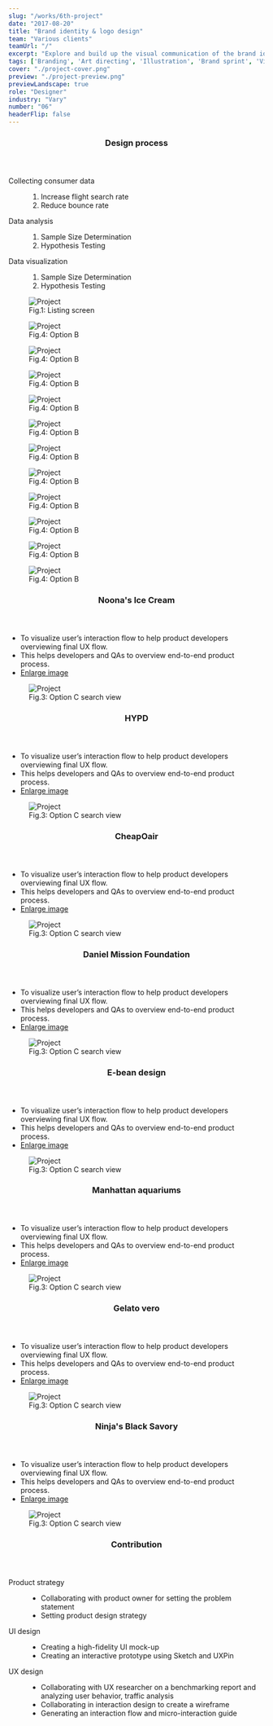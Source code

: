 ```yaml
---
slug: "/works/6th-project"
date: "2017-08-20"
title: "Brand identity & logo design"
team: "Various clients"
teamUrl: "/"
excerpt: "Explore and build up the visual communication of the brand identity."
tags: ['Branding', 'Art directing', 'Illustration', 'Brand sprint', 'Visual design', 'Visual narrative', 'Print design']
cover: "./project-cover.png"
preview: "./project-preview.png"
previewLandscape: true
role: "Designer"
industry: "Vary"
number: "06"
headerFlip: false
---
```


<div class="content-section project-content project-content--6/4 project-content--flipped md:grid-cols-2">
  <div class="project-content__column">
    <header class="content-section__header">
      <h3 class="h3">Design process</h3>
    </header>
    <dl>
      <dt>Collecting consumer data</dt>
      <dd>
        <ol class="bulleted-list">
          <li>Increase flight search rate</li>
          <li>Reduce bounce rate</li>
        </ol>
      </dd>
      <dt>Data analysis</dt>
      <dd>
        <ol class="bulleted-list">
          <li>Sample Size Determination</li>
          <li>Hypothesis Testing</li>
        </ol>
      </dd>
      <dt>Data visualization</dt>
      <dd>
        <ol class="bulleted-list">
          <li>Sample Size Determination</li>
          <li>Hypothesis Testing</li>
        </ol>
      </dd>
    </dl>
  </div>
  <div class="project-content__column project-content__image">
    <figure class="project-content__figure -ml-8 -mr-8 md:-ml-32 md:-mr-12 lg:ml-0 lg:mr-0">
      <img src="./project01.png" alt="Project" />
      <figcaption>Fig.1: Listing screen</figcaption>
    </figure>
  </div>
</div>
<div class="content-section project-content md:-mt-16 lg:-mt-4">
  <div class="project-content__column project-content__image project-content__image--block">
    <figure class="project-content__figure">
      <img src="./project02.png" alt="Project" />
      <figcaption>Fig.4: Option B</figcaption>
    </figure>
    <figure class="project-content__figure">
      <img src="./project03.png" alt="Project" />
      <figcaption>Fig.4: Option B</figcaption>
    </figure>
    <figure class="project-content__figure">
      <img src="./project04.png" alt="Project" />
      <figcaption>Fig.4: Option B</figcaption>
    </figure>
    <figure class="project-content__figure">
      <img src="./project05.png" alt="Project" />
      <figcaption>Fig.4: Option B</figcaption>
    </figure>
    <figure class="project-content__figure">
      <img src="./project06.png" alt="Project" />
      <figcaption>Fig.4: Option B</figcaption>
    </figure>
  </div>
</div>
<div class="content-section project-content md:-mt-16 lg:-mt-8">
  <div class="project-content__column project-content__image project-content__image--block">
    <figure class="project-content__figure">
      <img src="./project07.png" alt="Project" />
      <figcaption>Fig.4: Option B</figcaption>
    </figure>
    <figure class="project-content__figure">
      <img src="./project08.png" alt="Project" />
      <figcaption>Fig.4: Option B</figcaption>
    </figure>
    <figure class="project-content__figure">
      <img src="./project09.png" alt="Project" />
      <figcaption>Fig.4: Option B</figcaption>
    </figure>
    <figure class="project-content__figure">
      <img src="./project10.png" alt="Project" />
      <figcaption>Fig.4: Option B</figcaption>
    </figure>
    <figure class="project-content__figure">
      <img src="./project11.png" alt="Project" />
      <figcaption>Fig.4: Option B</figcaption>
    </figure>
    <figure class="project-content__figure">
      <img src="./project12.png" alt="Project" />
      <figcaption>Fig.4: Option B</figcaption>
    </figure>
  </div>
</div>
<div class="content-section project-content project-content--6/4">
  <div class="project-content__column">
    <header class="content-section__header">
      <h3 class="h3">Noona's Ice Cream</h3>
    </header>
    <ul class="bulleted-list">
      <li>To visualize user’s interaction flow to help product developers overviewing final UX flow.</li>
      <li>This helps developers and QAs to overview end-to-end product process.</li>
      <li><a href="https://drive.google.com/file/d/1e4CmK73HWg_kwraxP7-GWWBLrzHwWX0L/view" target="_blank" rel="noreferrer" class="text-sm text-gray-600">Enlarge image</a></li>
    </ul>
  </div>
  <div class="project-content__column project-content__image">
    <figure class="project-content__figure -mr-8 -ml-8 md:-mr-12 md:-ml-12 lg:mr-0 lg:ml-0">
      <img src="./project13.png" alt="Project"/>
      <figcaption>Fig.3: Option C search view</figcaption>
    </figure>
  </div>
</div>
<div class="content-section project-content project-content--4/6 project-content--flipped">
  <div class="project-content__column">
    <header class="content-section__header">
      <h3 class="h3">HYPD</h3>
    </header>
    <ul class="bulleted-list">
      <li>To visualize user’s interaction flow to help product developers overviewing final UX flow.</li>
      <li>This helps developers and QAs to overview end-to-end product process.</li>
      <li><a href="https://drive.google.com/file/d/1e4CmK73HWg_kwraxP7-GWWBLrzHwWX0L/view" target="_blank" rel="noreferrer" class="text-sm text-gray-600">Enlarge image</a></li>
    </ul>
  </div>
  <div class="project-content__column project-content__image">
    <figure class="project-content__figure -mr-8 -ml-8 md:-mr-12 md:-ml-12 lg:mr-0 lg:ml-0">
      <img src="./project14.png" alt="Project"/>
      <figcaption>Fig.3: Option C search view</figcaption>
    </figure>
  </div>
</div>
<div class="content-section project-content project-content--6/4">
  <div class="project-content__column">
    <header class="content-section__header">
      <h3 class="h3">CheapOair</h3>
    </header>
    <ul class="bulleted-list">
      <li>To visualize user’s interaction flow to help product developers overviewing final UX flow.</li>
      <li>This helps developers and QAs to overview end-to-end product process.</li>
      <li><a href="https://drive.google.com/file/d/1e4CmK73HWg_kwraxP7-GWWBLrzHwWX0L/view" target="_blank" rel="noreferrer" class="text-sm text-gray-600">Enlarge image</a></li>
    </ul>
  </div>
  <div class="project-content__column project-content__image">
    <figure class="project-content__figure -mr-8 -ml-8 md:-mr-12 md:-ml-12 lg:mr-0 lg:ml-0">
      <img src="./project20.png" alt="Project"/>
      <figcaption>Fig.3: Option C search view</figcaption>
    </figure>
  </div>
</div>
<div class="content-section project-content project-content--4/6 project-content--flipped">
  <div class="project-content__column">
    <header class="content-section__header">
      <h3 class="h3">Daniel Mission Foundation</h3>
    </header>
    <ul class="bulleted-list">
      <li>To visualize user’s interaction flow to help product developers overviewing final UX flow.</li>
      <li>This helps developers and QAs to overview end-to-end product process.</li>
      <li><a href="https://drive.google.com/file/d/1e4CmK73HWg_kwraxP7-GWWBLrzHwWX0L/view" target="_blank" rel="noreferrer" class="text-sm text-gray-600">Enlarge image</a></li>
    </ul>
  </div>
  <div class="project-content__column project-content__image">
    <figure class="project-content__figure -mr-8 -ml-8 md:-mr-12 md:-ml-12 lg:mr-0 lg:ml-0">
      <img src="./project15.png" alt="Project"/>
      <figcaption>Fig.3: Option C search view</figcaption>
    </figure>
  </div>
</div>
<div class="content-section project-content project-content--6/4">
  <div class="project-content__column">
    <header class="content-section__header">
      <h3 class="h3">E-bean design</h3>
    </header>
    <ul class="bulleted-list">
      <li>To visualize user’s interaction flow to help product developers overviewing final UX flow.</li>
      <li>This helps developers and QAs to overview end-to-end product process.</li>
      <li><a href="https://drive.google.com/file/d/1e4CmK73HWg_kwraxP7-GWWBLrzHwWX0L/view" target="_blank" rel="noreferrer" class="text-sm text-gray-600">Enlarge image</a></li>
    </ul>
  </div>
  <div class="project-content__column project-content__image">
    <figure class="project-content__figure -mr-8 -ml-8 md:-mr-12 md:-ml-12 lg:mr-0 lg:ml-0">
      <img src="./project16.png" alt="Project"/>
      <figcaption>Fig.3: Option C search view</figcaption>
    </figure>
  </div>
</div>
<div class="content-section project-content project-content--4/6 project-content--flipped">
  <div class="project-content__column">
    <header class="content-section__header">
      <h3 class="h3">Manhattan aquariums</h3>
    </header>
    <ul class="bulleted-list">
      <li>To visualize user’s interaction flow to help product developers overviewing final UX flow.</li>
      <li>This helps developers and QAs to overview end-to-end product process.</li>
      <li><a href="https://drive.google.com/file/d/1e4CmK73HWg_kwraxP7-GWWBLrzHwWX0L/view" target="_blank" rel="noreferrer" class="text-sm text-gray-600">Enlarge image</a></li>
    </ul>
  </div>
  <div class="project-content__column project-content__image">
    <figure class="project-content__figure -mr-8 -ml-8 md:-mr-12 md:-ml-12 lg:mr-0 lg:ml-0">
      <img src="./project17.png" alt="Project"/>
      <figcaption>Fig.3: Option C search view</figcaption>
    </figure>
  </div>
</div>
<div class="content-section project-content project-content--6/4">
  <div class="project-content__column">
    <header class="content-section__header">
      <h3 class="h3">Gelato vero</h3>
    </header>
    <ul class="bulleted-list">
      <li>To visualize user’s interaction flow to help product developers overviewing final UX flow.</li>
      <li>This helps developers and QAs to overview end-to-end product process.</li>
      <li><a href="https://drive.google.com/file/d/1e4CmK73HWg_kwraxP7-GWWBLrzHwWX0L/view" target="_blank" rel="noreferrer" class="text-sm text-gray-600">Enlarge image</a></li>
    </ul>
  </div>
  <div class="project-content__column project-content__image">
    <figure class="project-content__figure -mr-8 -ml-8 md:-mr-12 md:-ml-12 lg:mr-0 lg:ml-0">
      <img src="./project18.png" alt="Project"/>
      <figcaption>Fig.3: Option C search view</figcaption>
    </figure>
  </div>
</div>
<div class="content-section project-content project-content--4/6 project-content--flipped">
  <div class="project-content__column">
    <header class="content-section__header">
      <h3 class="h3">Ninja's Black Savory</h3>
    </header>
    <ul class="bulleted-list">
      <li>To visualize user’s interaction flow to help product developers overviewing final UX flow.</li>
      <li>This helps developers and QAs to overview end-to-end product process.</li>
      <li><a href="https://drive.google.com/file/d/1e4CmK73HWg_kwraxP7-GWWBLrzHwWX0L/view" target="_blank" rel="noreferrer" class="text-sm text-gray-600">Enlarge image</a></li>
    </ul>
  </div>
  <div class="project-content__column project-content__image">
    <figure class="project-content__figure -mr-8 -ml-8 md:-mr-12 md:-ml-12 lg:mr-0 lg:ml-0">
      <img src="./project19.png" alt="Project"/>
      <figcaption>Fig.3: Option C search view</figcaption>
    </figure>
  </div>
</div>
<div class="content-section project-content">
  <div class="project-content__column">
    <header class="content-section__header">
      <h3 class="h3">Contribution</h3>
    </header>
    <dl class="project-content__card">
      <dt>Product strategy</dt>
      <dd>
        <ul class="bulleted-list">
          <li>Collaborating with product owner for setting the problem statement</li>
          <li>Setting product design strategy</li>
        </ul>
      </dd>
      <dt>UI design</dt>
      <dd>
        <ul class="bulleted-list">
          <li>Creating a high-fidelity UI mock-up</li>
          <li>Creating an interactive prototype using Sketch and UXPin</li>
        </ul>
      </dd>
      <dt>UX design</dt>
      <dd>
        <ul class="bulleted-list">
          <li>Collaborating with UX researcher on a benchmarking report and analyzing user behavior, traffic analysis</li>
          <li>Collaborating in interaction design to create a wireframe</li>
          <li>Generating an interaction flow and micro-interaction guide</li>
        </ul>
      </dd>
    </dl>
  </div>
</div>
